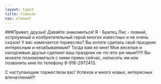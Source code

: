 ```yaml
---
layout: type3
title: Главная
nav: element
---
```

###Привет, друзья! 
Давайте знакомиться! 
Я - Братец Лис - ловкий, остроумный и изобретательный герой многих известных и не очень сказок! 
У вас намечается торжество? Вы хотите сделать свой праздник интересным и незабываемым? Тогда вам ко мне! 
Мои веселые и находчивые друзья сделают ваш праздник не-по-вто-ри-мым!!!!!! 
Вы можете *познакомиться с ними* прямо сейчас, *написать им* или позвонить мне по телефону 8-916-2972413. 


С наступающим торжеством вас!
Успехов и много новых, интересных впечатлений!!!